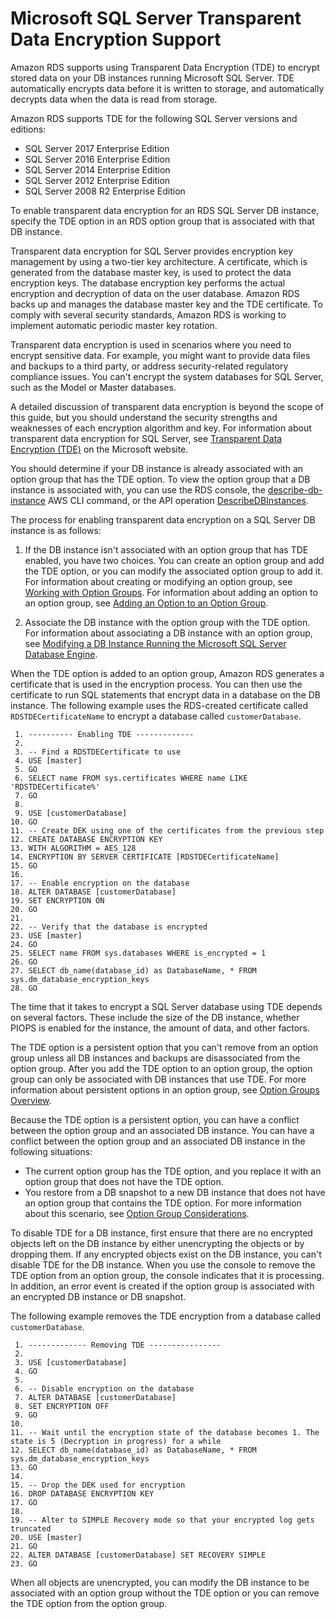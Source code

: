 # Microsoft SQL Server Transparent Data Encryption Support<a name="Appendix.SQLServer.Options.TDE"></a>

Amazon RDS supports using Transparent Data Encryption \(TDE\) to encrypt stored data on your DB instances running Microsoft SQL Server\. TDE automatically encrypts data before it is written to storage, and automatically decrypts data when the data is read from storage\. 

Amazon RDS supports TDE for the following SQL Server versions and editions:
+ SQL Server 2017 Enterprise Edition
+ SQL Server 2016 Enterprise Edition
+ SQL Server 2014 Enterprise Edition
+ SQL Server 2012 Enterprise Edition
+ SQL Server 2008 R2 Enterprise Edition

To enable transparent data encryption for an RDS SQL Server DB instance, specify the TDE option in an RDS option group that is associated with that DB instance\. 

Transparent data encryption for SQL Server provides encryption key management by using a two\-tier key architecture\. A certificate, which is generated from the database master key, is used to protect the data encryption keys\. The database encryption key performs the actual encryption and decryption of data on the user database\. Amazon RDS backs up and manages the database master key and the TDE certificate\. To comply with several security standards, Amazon RDS is working to implement automatic periodic master key rotation\. 

Transparent data encryption is used in scenarios where you need to encrypt sensitive data\. For example, you might want to provide data files and backups to a third party, or address security\-related regulatory compliance issues\. You can't encrypt the system databases for SQL Server, such as the Model or Master databases\. 

 A detailed discussion of transparent data encryption is beyond the scope of this guide, but you should understand the security strengths and weaknesses of each encryption algorithm and key\. For information about transparent data encryption for SQL Server, see [Transparent Data Encryption \(TDE\)](http://msdn.microsoft.com/en-us/library/bb934049.aspx) on the Microsoft website\.

 You should determine if your DB instance is already associated with an option group that has the TDE option\. To view the option group that a DB instance is associated with, you can use the RDS console, the [describe\-db\-instance](https://docs.aws.amazon.com/cli/latest/reference/rds/describe-db-instances.html) AWS CLI command, or the API operation [DescribeDBInstances](https://docs.aws.amazon.com/AmazonRDS/latest/APIReference/API_DescribeDBInstances.html)\. 

 The process for enabling transparent data encryption on a SQL Server DB instance is as follows: 

1.  If the DB instance isn't associated with an option group that has TDE enabled, you have two choices\. You can create an option group and add the TDE option, or you can modify the associated option group to add it\. For information about creating or modifying an option group, see [Working with Option Groups](USER_WorkingWithOptionGroups.md)\. For information about adding an option to an option group, see [Adding an Option to an Option Group](USER_WorkingWithOptionGroups.md#USER_WorkingWithOptionGroups.AddOption)\.

1.  Associate the DB instance with the option group with the TDE option\. For information about associating a DB instance with an option group, see [Modifying a DB Instance Running the Microsoft SQL Server Database Engine](USER_ModifyInstance.SQLServer.md)\. 

 When the TDE option is added to an option group, Amazon RDS generates a certificate that is used in the encryption process\. You can then use the certificate to run SQL statements that encrypt data in a database on the DB instance\. The following example uses the RDS\-created certificate called `RDSTDECertificateName` to encrypt a database called `customerDatabase`\. 

```
 1. ---------- Enabling TDE -------------
 2. 
 3. -- Find a RDSTDECertificate to use
 4. USE [master]
 5. GO
 6. SELECT name FROM sys.certificates WHERE name LIKE 'RDSTDECertificate%'
 7. GO
 8. 
 9. USE [customerDatabase]
10. GO
11. -- Create DEK using one of the certificates from the previous step
12. CREATE DATABASE ENCRYPTION KEY
13. WITH ALGORITHM = AES_128
14. ENCRYPTION BY SERVER CERTIFICATE [RDSTDECertificateName]
15. GO
16. 
17. -- Enable encryption on the database
18. ALTER DATABASE [customerDatabase]
19. SET ENCRYPTION ON
20. GO
21. 
22. -- Verify that the database is encrypted
23. USE [master]
24. GO
25. SELECT name FROM sys.databases WHERE is_encrypted = 1
26. GO
27. SELECT db_name(database_id) as DatabaseName, * FROM sys.dm_database_encryption_keys
28. GO
```

 The time that it takes to encrypt a SQL Server database using TDE depends on several factors\. These include the size of the DB instance, whether PIOPS is enabled for the instance, the amount of data, and other factors\. 

The TDE option is a persistent option that you can't remove from an option group unless all DB instances and backups are disassociated from the option group\. After you add the TDE option to an option group, the option group can only be associated with DB instances that use TDE\. For more information about persistent options in an option group, see [Option Groups Overview](USER_WorkingWithOptionGroups.md#Overview.OptionGroups)\. 

Because the TDE option is a persistent option, you can have a conflict between the option group and an associated DB instance\. You can have a conflict between the option group and an associated DB instance in the following situations: 
+ The current option group has the TDE option, and you replace it with an option group that does not have the TDE option\. 
+ You restore from a DB snapshot to a new DB instance that does not have an option group that contains the TDE option\. For more information about this scenario, see [Option Group Considerations](USER_CopySnapshot.md#USER_CopySnapshot.Options)\. 

 To disable TDE for a DB instance, first ensure that there are no encrypted objects left on the DB instance by either unencrypting the objects or by dropping them\. If any encrypted objects exist on the DB instance, you can't disable TDE for the DB instance\. When you use the console to remove the TDE option from an option group, the console indicates that it is processing\. In addition, an error event is created if the option group is associated with an encrypted DB instance or DB snapshot\.

The following example removes the TDE encryption from a database called `customerDatabase`\. 

```
 1. ------------- Removing TDE ----------------
 2. 
 3. USE [customerDatabase]
 4. GO
 5. 
 6. -- Disable encryption on the database
 7. ALTER DATABASE [customerDatabase]
 8. SET ENCRYPTION OFF
 9. GO
10. 
11. -- Wait until the encryption state of the database becomes 1. The state is 5 (Decryption in progress) for a while
12. SELECT db_name(database_id) as DatabaseName, * FROM sys.dm_database_encryption_keys
13. GO
14. 
15. -- Drop the DEK used for encryption
16. DROP DATABASE ENCRYPTION KEY
17. GO
18. 
19. -- Alter to SIMPLE Recovery mode so that your encrypted log gets truncated
20. USE [master]
21. GO
22. ALTER DATABASE [customerDatabase] SET RECOVERY SIMPLE
23. GO
```

When all objects are unencrypted, you can modify the DB instance to be associated with an option group without the TDE option or you can remove the TDE option from the option group\. 